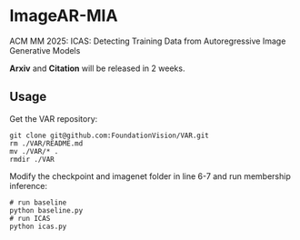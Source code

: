# ImageAR-MIA
ACM MM 2025: ICAS: Detecting Training Data from Autoregressive Image Generative Models

**Arxiv** and **Citation** will be released in 2 weeks.

## Usage

Get the VAR repository:
```shell
git clone git@github.com:FoundationVision/VAR.git
rm ./VAR/README.md
mv ./VAR/* .
rmdir ./VAR
```

Modify the checkpoint and imagenet folder in line 6-7 and run membership inference:
```shell
# run baseline
python baseline.py
# run ICAS
python icas.py
```



